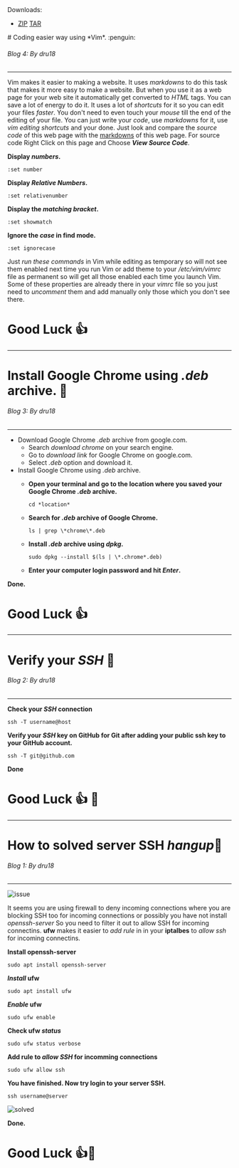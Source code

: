  <div class="downloads">
            <span>Downloads:</span>
            <ul>
                <li>
                    <a href="https://github.com/dru18/druBot/blob/master/botonlinux.zip" class="button">ZIP</a>
                    <a href="https://github.com/dru18/druBot/blob/master/botonlinux.tar" class="button">TAR</a>
                </li>
            </ul>
        </div>       
# Coding easier way using *Vim*. :penguin:

###### Blog 4: By dru18

<hr>

Vim makes it easier to making a website. It uses *markdowns* to do this task that makes it more easy to make a website. But when you use it as a web page for your web site it automatically get converted to *HTML* tags. You can save a lot of energy to do it. It uses a lot of *shortcuts* for it so you can edit your files *faster*. You don't need to even touch your *mouse* till the end of the editing of your file. You can just write your *code*, use *markdowns* for it, use *vim editing shortcuts* and your done. Just look and compare the *source code* of this web page with the [markdowns](https://raw.githubusercontent.com/dru18/druBot/master/docs/index.md) of this web page. For source code Right Click on this page and Choose ***View Source Code***.

**Display *numbers*.**

`:set number`


**Display *Relative Numbers*.**

`:set relativenumber`


**Display the *matching bracket*.**

`:set showmatch`


**Ignore the *case* in find mode.**

`:set ignorecase`


Just *run these commands* in Vim while editing as temporary so will not see them enabled next time you run Vim or add theme to your */etc/vim/vimrc* file as permanent so will get all those enabled each time you launch Vim. Some of these properties are already there in your *vimrc* file so you just need to *uncomment* them and add manually only those which you don't see there.

# Good Luck :+1:
<hr>

# Install Google Chrome using *.deb* archive. :penguin:

###### Blog 3: By dru18

<hr>

- Download Google Chrome *.deb* archive from google.com.
   - Search *download chrome* on your search engine.
   - Go to *download link* for Google Chrome on google.com.
   - Select *.deb* option and download it.
- Install Google Chrome using *.deb* archive.
  - **Open your terminal and go to the location where you saved your Google Chrome *.deb* archive.**

	`cd *location*`

  - **Search for *.deb* archive of Google Chrome.**

	`ls | grep \*chrome\*.deb`

  - **Install *.deb* archive using *dpkg*.**

	`sudo dpkg --install $(ls | \*.chrome*.deb)`

  - **Enter your computer login password and hit *Enter*.**

**Done.**
# Good Luck :+1:
<hr>

# Verify your *SSH* :penguin:

###### Blog 2: By dru18

<hr>

**Check your *SSH* connection**

`ssh -T username@host`

**Verify your *SSH* key on GitHub for Git after adding your public ssh key to your GitHub account.**

`ssh -T git@github.com`

**Done**
# Good Luck :+1: :penguin:
<hr>

# How to solved server SSH *hangup*:penguin:

###### Blog 1: By dru18

<hr>

![issue](https://github.com/dru18/druBot/blob/master/issue/screenshot/server%20ssh%20hangup%20issue.png)

It seems you are using firewall to deny incoming connections where you are blocking SSH too for incoming connections or possibly you have not install *openssh-server* So you need to filter it out to allow SSH for incoming connectins. **ufw** makes it easier to *add rule* in in your **iptalbes** to *allow ssh* for incoming connectins.

**Install openssh-server**

`sudo apt install openssh-server`

***Install* ufw**

`sudo apt install ufw`

***Enable* ufw**

`sudo ufw enable`

**Check ufw *status***

`sudo ufw status verbose`

**Add rule to *allow SSH* for incomming connections**

`sudo ufw allow ssh`

**You have finished. Now try login to your server SSH.**

`ssh username@server`

![solved](https://github.com/dru18/druBot/blob/master/issue/screenshot/server%20ssh%20hangup%20solved.png)

**Done.**
# Good Luck :+1::penguin:
